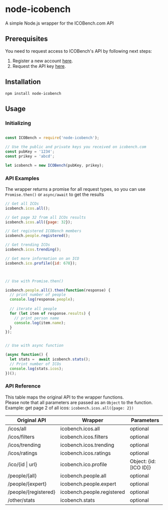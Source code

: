 # node-icobench
A simple Node.js wrapper for the ICOBench.com API


## Prerequisites
You need to request access to ICOBench's API by following next steps:
1. Register a new account [here](https://icobench.com/register).
2. Request the API key [here](https://icobench.com/developers).


## Installation
`npm install node-icobench`


## Usage
### Initializing
 ```js 
 
const ICOBench = require('node-icobench');

// Use the public and private keys you received on icobench.com
const pubKey = '1234';
const prikey = 'abcd';

let icobench = new ICOBench(pubKey, prikey);
```

### API Examples
The wrapper returns a promise for all request types, so you can use `Promise.then()` or `async/await` to get the results
```js
// Get all ICOs
icobench.icos.all();

// Get page 32 from all ICOs results
icobench.icos.all({page: 32});

// Get registered ICOBench members
icobench.people.registered();

// Get trending ICOs
icobench.icos.trending();

// Get more information on an ICO
icobench.ico.profile({id: 678});



// Use with Promise.then()

icobench.people.all().then(function(response) {
  // print number of people
  console.log(response.people);
  
  // iterate all people
  for (let item of response.results) {
    // print person name
    console.log(item.name);
  }
});


// Use with async function 

(async function() {
  let stats =  await icobench.stats();
  // Print number of ICOs
  console.log(stats.icos);
})();


```

### API Reference
This table maps the original API to the wrapper functions.  
Please note that all parameters are passed as an `Object` to the function.  
Example: get page 2 of all icos: `icobench.icos.all({page: 2})`

| Original API        | Wrapper                   | Parameters             |
|---------------------|---------------------------|------------------------|
| /icos/all           | icobench.icos.all         | optional               |
| /icos/filters       | icobench.icos.filters     | optional               |
| /icos/trending      | icobench.icos.trending    | optional               |
| /icos/ratings       | icobench.icos.ratings     | optional               |
| /ico/{id &#124; url}| icobench.ico.profile      | Object: {id: [ICO ID]} |
| /people/{all}       | icobench.people.all       | optional               |
| /people/{expert}    | icobench.people.expert    | optional               |
| /people/{registered}| icobench.people.registered| optional               |
| /other/stats        | icobench.stats            | optional               |
